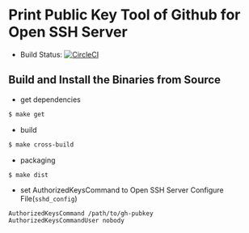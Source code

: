 # Print Public Key Tool of Github for Open SSH Server

* Build Status: [![CircleCI](https://circleci.com/gh/ssobue/gh-pubkey/tree/master.svg?style=svg)](https://circleci.com/gh/ssobue/gh-pubkey/tree/master)

Build and Install the Binaries from Source
---
 
* get dependencies
```bash
$ make get
```

* build
```bash
$ make cross-build
```

* packaging
```bash
$ make dist
```

* set AuthorizedKeysCommand to Open SSH Server Configure File(`sshd_config`)
```
AuthorizedKeysCommand /path/to/gh-pubkey
AuthorizedKeysCommandUser nobody
```
